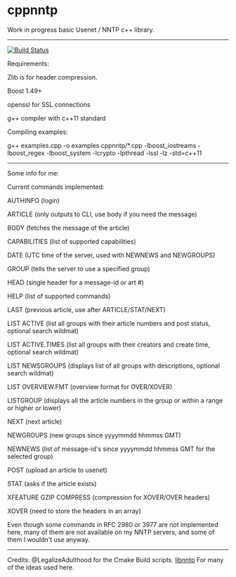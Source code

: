 cppnntp
==========

Work in progress basic Usenet / NNTP c++ library.

------------------------------------------------------------------------

[![Build Status](https://travis-ci.org/kevinlekiller/cppnntp.svg?branch=master)](https://travis-ci.org/kevinlekiller/cppnntp)

Requirements:

Zlib is for header compression.

Boost 1.49+

openssl for SSL connections

g++ compiler with c++11 standard

Compiling examples:

g++ examples.cpp -o examples cppnntp/*.cpp -lboost_iostreams -lboost_regex -lboost_system -lcrypto -lpthread -lssl -lz -std=c++11

------------------------------------------------------------------------

Some info for me:


Current commands implemented:

AUTHINFO      (login)

ARTICLE       (only outputs to CLI, use body if you need the message)

BODY          (fetches the message of the article)

CAPABILITIES  (list of supported capabilities)

DATE          (UTC time of the server, used with NEWNEWS and NEWGROUPS)

GROUP         (tells the server to use a specified group)

HEAD          (single header for a message-id or art #)

HELP          (list of supported commands)

LAST          (previous article, use after ARTICLE/STAT/NEXT)

LIST ACTIVE   (list all groups with their article numbers and post status, optional search wildmat)

LIST ACTIVE.TIMES (list all groups with their creators and create time, optional search wildmat)

LIST NEWSGROUPS (displays list of all groups with descriptions, optional search wildmat)

LIST OVERVIEW.FMT (overview format for OVER/XOVER)  

LISTGROUP     (displays all the article numbers in the group or within a range or higher or lower)

NEXT          (next article)

NEWGROUPS     (new groups since yyyymmdd hhmmss GMT)

NEWNEWS       (list of message-id's since yyyymmdd hhmmss GMT for the selected group)      

POST          (upload an article to usenet)

STAT          (asks if the article exists)

XFEATURE GZIP COMPRESS (compression for XOVER/OVER headers)

XOVER         (need to store the headers in an array)

Even though some commands in RFC 2980 or 3977 are not implemented here, many of them are
not available on my NNTP servers, and some of them I wouldn't use anyway.


------------------------------------------------------------------------

Credits:
@LegalizeAdulthood for the Cmake Build scripts.
[libnntp](https://code.google.com/p/libnntp/) For many of the ideas used here.
